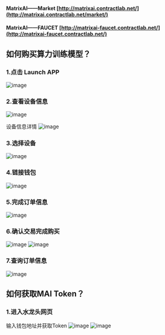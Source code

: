 #### MatrixAI——Market [http://matrixai.contractlab.net/](http://matrixai.contractlab.net/market/)
#### MatrixAI——FAUCET [http://matrixai-faucet.contractlab.net/](http://matrixai-faucet.contractlab.net/)

## 如何购买算力训练模型？

### 1.点击 Launch APP
![image](https://github.com/contract-lab-collections/hackathon-2023-summer/assets/112739018/465e4bb4-9341-4249-bdbf-4653419cd40b)

### 2.查看设备信息
![image](https://github.com/contract-lab-collections/hackathon-2023-summer/assets/112739018/00403eb0-0366-48eb-9e54-f59572d52916)

设备信息详情
![image](https://github.com/contract-lab-collections/hackathon-2023-summer/assets/112739018/6f9f1a9c-465a-47f7-84af-245ac2f968ef)

### 3.选择设备
![image](https://github.com/contract-lab-collections/hackathon-2023-summer/assets/112739018/25f9fd20-c719-4110-b98e-603c95256638)

### 4.链接钱包
![image](https://github.com/contract-lab-collections/hackathon-2023-summer/assets/112739018/c32ddc85-fbc3-483d-a501-776824749f8c)

### 5.完成订单信息
![image](https://github.com/contract-lab-collections/hackathon-2023-summer/assets/112739018/83636356-ddb2-4bff-acc4-a0fafeb441c7)

### 6.确认交易完成购买
![image](https://github.com/contract-lab-collections/hackathon-2023-summer/assets/112739018/3eaa8909-e755-4950-9792-d784ef338cb7)
![image](https://github.com/contract-lab-collections/hackathon-2023-summer/assets/112739018/6fadbc52-cc15-4d9e-87b4-2af557eede57)

### 7.查询订单信息
![image](https://github.com/contract-lab-collections/hackathon-2023-summer/assets/112739018/ce4e28ef-b48d-4478-b034-3beef8b2f64f)

## 如何获取MAI Token？

### 1.进入水龙头网页
输入钱包地址并获取Token
![image](https://github.com/contract-lab-collections/hackathon-2023-summer/assets/112739018/8d78acf5-3025-4cdc-be90-d4e17c7df045)
![image](https://github.com/contract-lab-collections/hackathon-2023-summer/assets/112739018/a4bacf22-99ee-47a6-a82c-a55482f45288)

